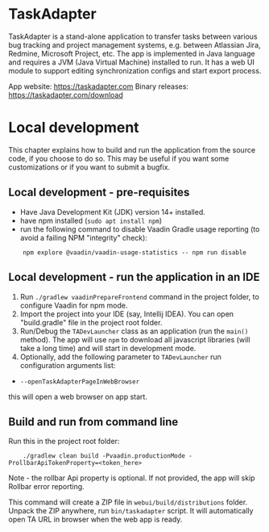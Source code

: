 # TaskAdapter
TaskAdapter is a stand-alone application to transfer tasks between various bug tracking and project management systems, 
e.g. between Atlassian Jira, Redmine, Microsoft Project, etc.
The app is implemented in Java language and requires a JVM (Java Virtual Machine) installed to run. 
It has a web UI module to support editing synchronization configs and start export process.

App website: https://taskadapter.com
Binary releases: https://taskadapter.com/download

# Local development

This chapter explains how to build and run the application from the source code, if you choose to do so. This may be
useful if you want some customizations or if you want to submit a bugfix.

## Local development - pre-requisites

* Have Java Development Kit (JDK) version 14+ installed.
* have npm installed (`sudo apt install npm`)
* run the following command to disable Vaadin Gradle usage reporting (to avoid a failing NPM "integrity" check):
```
    npm explore @vaadin/vaadin-usage-statistics -- npm run disable
```

##  Local development - run the application in an IDE

1. Run `./gradlew vaadinPrepareFrontend` command in the project folder, to configure Vaadin for npm mode.
2. Import the project into your IDE (say, Intellij IDEA). You can open "build.gradle" file in the project root folder.
3. Run/Debug the `TADevLauncher` class as an application (run the `main()` method).
   The app will use `npm` to download all javascript libraries (will take a long time)
   and will start in development mode.
4. Optionally, add the following parameter to `TADevLauncher` run configuration arguments list:

* `--openTaskAdapterPageInWebBrowser` 

this will open a web browser on app start.

## Build and run from command line

Run this in the project root folder:
```
    ./gradlew clean build -Pvaadin.productionMode -ProllbarApiTokenProperty=<token_here>
```    
Note - the rollbar Api property is optional. If not provided, the app will skip Rollbar error reporting.

This command will create a ZIP file in `webui/build/distributions` folder. Unpack the ZIP anywhere,
run `bin/taskadapter` script. It will automatically open TA URL in browser when the web app is ready.

